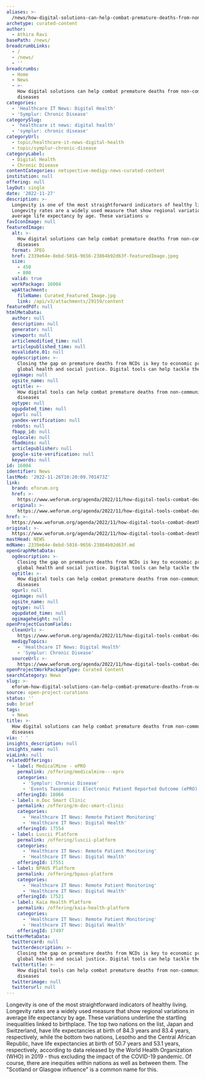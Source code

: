 ```yaml
---
aliases: >-
  /news/how-digital-solutions-can-help-combat-premature-deaths-from-non-communicable-diseases
archetype: curated-content
author:
  - Athira Ravi
basePath: /news/
breadcrumbLinks:
  - /
  - /news/
  - ''
breadcrumbs:
  - Home
  - News
  - >-
    How digital solutions can help combat premature deaths from non-communicable
    diseases
categories:
  - 'Healthcare IT News: Digital Health'
  - 'Symplur: Chronic Disease'
categorySlug:
  - 'healthcare it news: digital health'
  - 'symplur: chronic disease'
categoryUrl:
  - topic/healthcare-it-news-digital-health
  - topic/symplur-chronic-disease
categoryLabel:
  - Digital Health
  - Chronic Disease
contentCategories: netspective-medigy-news-curated-content
institution: null
offering: null
layOut: single
date: '2022-11-27'
description: >-
  Longevity is one of the most straightforward indicators of healthy living.
  Longevity rates are a widely used measure that show regional variations in
  average life expectancy by age. These variations u
favIconImage: null
featuredImage:
  alt: >-
    How digital solutions can help combat premature deaths from non-communicable
    diseases
  format: JPEG
  href: 2339e64e-8ebd-5016-9656-23864b92d63f-featuredImage.jpeg
  size:
    - 450
    - 800
  valid: true
  workPackage: 16004
  wpAttachment:
    fileName: Curated_Featured_Image.jpg
    link: /api/v3/attachments/29159/content
featuredPdf: null
htmlMetaData:
  author: null
  description: null
  generator: null
  viewport: null
  articlemodified_time: null
  articlepublished_time: null
  msvalidate.01: null
  ogdescription: >-
    Closing the gap on premature deaths from NCDs is key to economic prosperity,
    global health and social justice. Digital tools can help tackle the problem.
  ogimage: null
  ogsite_name: null
  ogtitle: >-
    How digital tools can help combat premature deaths from non-communicable
    diseases
  ogtype: null
  ogupdated_time: null
  ogurl: null
  yandex-verification: null
  robots: null
  fbapp_id: null
  oglocale: null
  fbadmins: null
  articlepublisher: null
  google-site-verification: null
  keywords: null
id: 16004
identifier: News
lastMod: '2022-11-26T10:20:09.701473Z'
link:
  brand: eforum.org
  href: >-
    https://www.weforum.org/agenda/2022/11/how-digital-tools-combat-deaths-non-communicable-diseases/
  original: >-
    https://www.weforum.org/agenda/2022/11/how-digital-tools-combat-deaths-non-communicable-diseases/
href: >-
  https://www.weforum.org/agenda/2022/11/how-digital-tools-combat-deaths-non-communicable-diseases/
original: >-
  https://www.weforum.org/agenda/2022/11/how-digital-tools-combat-deaths-non-communicable-diseases/
mastHead: NEWS
mdName: 2339e64e-8ebd-5016-9656-23864b92d63f.md
openGraphMetaData:
  ogdescription: >-
    Closing the gap on premature deaths from NCDs is key to economic prosperity,
    global health and social justice. Digital tools can help tackle the problem.
  ogtitle: >-
    How digital tools can help combat premature deaths from non-communicable
    diseases
  ogurl: null
  ogimage: null
  ogsite_name: null
  ogtype: null
  ogupdated_time: null
  ogimageheight: null
openProjectCustomFields:
  cleanUrl: >-
    https://www.weforum.org/agenda/2022/11/how-digital-tools-combat-deaths-non-communicable-diseases/
  medigyTopics:
    - 'Healthcare IT News: Digital Health'
    - 'Symplur: Chronic Disease'
  sourceUrl: >-
    https://www.weforum.org/agenda/2022/11/how-digital-tools-combat-deaths-non-communicable-diseases/
openProjectWorkPackageType: Curated Content
searchCategory: News
slug: >-
  eforum-how-digital-solutions-can-help-combat-premature-deaths-from-non-communicable-diseases
source: open-project-curations
status: ''
sub: brief
tags:
  - News
title: >-
  How digital solutions can help combat premature deaths from non-communicable
  diseases
via: ' '
insights_description: null
insights_name: null
viaLink: null
relatedOfferings:
  - label: MedicalMine - ePRO
    permalink: /offering/medicalmine---epro
    categories:
      - 'Symplur: Chronic Disease'
      - 'Events Taxonomies: Electronic Patient Reported Outcome (ePRO)'
    offeringId: 18066
  - label: m.Doc Smart Clinic
    permalink: /offering/m-doc-smart-clinic
    categories:
      - 'Healthcare IT News: Remote Patient Monitoring'
      - 'Healthcare IT News: Digital Health'
    offeringId: 17554
  - label: Luscii Platform
    permalink: /offering/luscii-platform
    categories:
      - 'Healthcare IT News: Remote Patient Monitoring'
      - 'Healthcare IT News: Digital Health'
    offeringId: 17551
  - label: BPAUS Platform
    permalink: /offering/bpaus-platform
    categories:
      - 'Healthcare IT News: Remote Patient Monitoring'
      - 'Healthcare IT News: Digital Health'
    offeringId: 17521
  - label: Kaia Health Platform
    permalink: /offering/kaia-health-platform
    categories:
      - 'Healthcare IT News: Remote Patient Monitoring'
      - 'Healthcare IT News: Digital Health'
    offeringId: 17497
twitterMetaData:
  twittercard: null
  twitterdescription: >-
    Closing the gap on premature deaths from NCDs is key to economic prosperity,
    global health and social justice. Digital tools can help tackle the problem.
  twittertitle: >-
    How digital tools can help combat premature deaths from non-communicable
    diseases
  twitterimage: null
  twitterurl: null
---
```

<p>Longevity is one of the most straightforward indicators of healthy living. Longevity rates are a widely used measure that show regional variations in average life expectancy by age. These variations underline the startling inequalities linked to birthplace. The top two nations on the list, Japan and Switzerland, have life expectancies at birth of 84.3 years and 83.4 years, respectively, while the bottom two nations, Lesotho and the Central African Republic, have life expectancies at birth of 50.7 years and 53.1 years, respectively, according to data released by the World Health Organization (WHO) in 2019 - thus excluding the impact of the COVID-19 pandemic. Of course, there are inequities within nations as well as between them. The "Scotland or Glasgow influence" is a common name for this.</p>